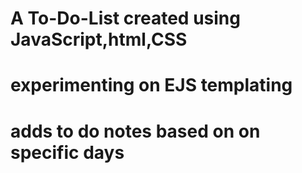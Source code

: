 # A To-Do-List created using JavaScript,html,CSS
# experimenting on EJS templating
# adds to do notes based on on specific days
